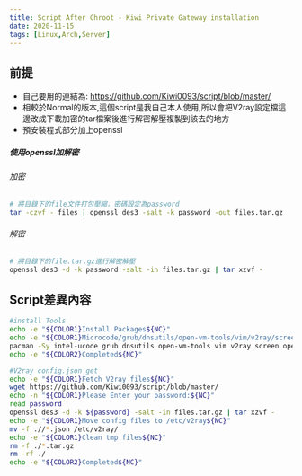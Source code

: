 ```yaml
---
title: Script After Chroot - Kiwi Private Gateway installation
date: 2020-11-15
tags: [Linux,Arch,Server]
---
```


## 前提

+ 自己要用的連結為: https://github.com/Kiwi0093/script/blob/master/
+ 相較於Normal的版本,這個script是我自己本人使用,所以會把V2ray設定檔這邊改成下載加密的tar檔案後進行解密解壓複製到該去的地方
+ 預安裝程式部分加上openssl

##### 使用openssl加解密

###### 加密

```bash
# 將目錄下的file文件打包壓縮，密碼設定為password
tar -czvf - files | openssl des3 -salt -k password -out files.tar.gz
```

###### 解密

```bash
# 將目錄下的file.tar.gz進行解密解壓
openssl des3 -d -k password -salt -in files.tar.gz | tar xzvf -
```

## Script差異內容

```bash
#install Tools
echo -e "${COLOR1}Install Packages${NC}"
echo -e "${COLOR1}Microcode/grub/dnsutils/open-vm-tools/vim/v2ray/screen${NC}"
pacman -Sy intel-ucode grub dnsutils open-vm-tools vim v2ray screen openssl wget
echo -e "${COLOR2}Completed${NC}"

#V2ray config.json get
echo -e "${COLOR1}Fetch V2ray files${NC}"
wget https://github.com/Kiwi0093/script/blob/master/
echo -n "${COLOR1}Please Enter your password:${NC}"
read password
openssl des3 -d -k ${password} -salt -in files.tar.gz | tar xzvf -
echo -e "${COLOR1}Move config files to /etc/v2ray${NC}"
mv -f .//*.json /etc/v2ray/
echo -e "${COLOR1}Clean tmp files${NC}"
rm -f ./*.tar.gz
rm -rf ./
echo -e "${COLOR2}Completed${NC}"


```

